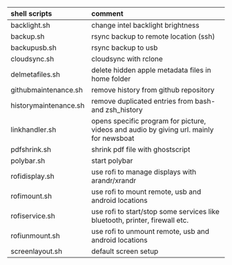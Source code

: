 |shell scripts              |comment                                                                                    |
|:--------------------------|:------------------------------------------------------------------------------------------|
|backlight.sh               |change intel backlight brightness                                                          |
|backup.sh                  |rsync backup to remote location (ssh)                                                      |
|backupusb.sh               |rsync backup to usb                                                                        |
|cloudsync.sh               |cloudsync with rclone                                                                      |
|delmetafiles.sh            |delete hidden apple metadata files in home folder                                          |
|githubmaintenance.sh       |remove history from github repository                                                      |
|historymaintenance.sh      |remove duplicated entries from bash- and zsh_history                                       |
|linkhandler.sh             |opens specific program for picture, videos and audio by giving url. mainly for newsboat    |
|pdfshrink.sh               |shrink pdf file with ghostscript                                                           |
|polybar.sh                 |start polybar                                                                              |
|rofidisplay.sh             |use rofi to manage displays with arandr/xrandr                                             |
|rofimount.sh               |use rofi to mount remote, usb and android locations                                        |
|rofiservice.sh             |use rofi to start/stop some services like bluetooth, printer, firewall etc.                |
|rofiunmount.sh             |use rofi to unmount remote, usb and android locations                                      |
|screenlayout.sh            |default screen setup                                                                       |
